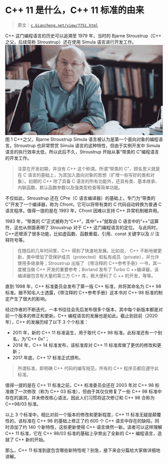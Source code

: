 # C++ 11 是什么，C++ 11 标准的由来

> 原文：[`c.biancheng.net/view/7751.html`](http://c.biancheng.net/view/7751.html)

C++ 这门编程语言的历史可以追溯至 1979 年，当时的 Bjarne Stroustrup（C++ 之父，后续简称 Stroustrup）还在使用 Simula 语言进行开发工作。
![](img/a0147df83932917f84a65579968d71b9.png)
图 1 C++之父，Bjarne Stroustrup
Simula 语言被认为是第一个面向对象的编程语言。Stroustrup 也非常赞赏 Simula 语言的这种特性，但由于实例开发中 Simula 语言的执行效率太低，所以此后不久，Stroustrup 开始从事“带类的 C”编程语言的开发工作。

> 注意在开发初期，并没有 C++ 这个称谓。所谓“带类的 C”，顾名思义就是在 C 语言的基础上，为其加入面向对象的思想（扩增一些写好的类和对象）。初期的 C++ 除了具备 C 语言的所有功能外，还具有类、基本继承、内联函数、默认函数参数以及强类型检查等简单功能。

不仅如此，Stroustrup 还在 CPre（C 语言编译器）的基础上，专门为“带类的 C”开发了一个编译器，称为 Cfront，它可以将带有类的 C 代码自动转换为普通 C 语言程序。值得一提的是在 1993 年，Cfront 因难以支持 C++ 异常机制被弃用。

1983 年，“带类的 C”正式被称为“C++”，其中“++”就取自 C 语言中的“++”运算符，这也从侧面表明了 Stroustrup 对于 C++ 这门编程语言的定位。 与此同时，C++还增添了很多功能，比如虚函数、函数重载、引用、const 关键字以及 // 注释符号等。

> 在随后的几年时间里，C++ 得到了快速地发展。比如说， C++ 不断地被更新，类中增加了受保护成员（protected）和私有成员（private），并允许使用多继承等；Stroustrup 出版了 《带注释的 C++参考手册》一书，其一度被当做 C++ 开发的重要参考；Borland 发布了 Turbo C ++编译器，该编译器包含有大量的第三方 C++ 库，极大便利了 C ++ 的开发，等等。

直到 1998 年，C++ 标准委员会发布了第一版 C++ 标准，并将其命名为 C++ 98 标准。据不知名人士透露，《带注释的 C++参考手册》这本书对 C++ 98 标准的制定产生了很大的影响。

经过作者的不断迭代，一本书往往会先后发布很多个版本，其中每个新版本都是对前一个版本的修正和更新。C++ 编程语言的发展也是如此。截止到目前（2020 年），C++ 的发展历经了以下 3 个个标准：

*   2011 年，新的 C++ 11 标准诞生，用于取代 C++ 98 标准。此标准还有一个别名，为“C++ 0x”；
*   2014 年，C++ 14 标准发布，该标准库对 C++ 11 标准库做了更优的修改和更新；
*   2017 年底，C++ 17 标准正式颁布。

> 所谓标准，即明确 C++ 代码的编写规范，所有的 C++ 程序员都应遵守此标准。

值得一提的是在 C++ 11 标准之前，C++ 标准委员会还在 2003 年对 C++ 98 标准做了一次修改（称为 C++ 03 标准），但由于其仅仅修复了一些 C++ 98 标准中存在的漏洞，并未修改核心语法，因此人们习惯将这次修订和 C++ 98 合称为 C++98/03 标准。

以上 3 个标准中，相比对前一个版本的修改和更新程度，C++ 11 标准无疑是颠覆性的，该标准在 C++ 98 的基础上修正了约 600 个 C++ 语言中存在的缺陷，同时添加了约 140 个新特性，这些更新使得 C++ 语言焕然一新。读者可以这样理解 C++ 11 标准，它在 C++ 98/03 标准的基础上孕育出了全新的 C++ 编程语言，造就了 C++ 新的开始。

那么，C++ 11 标准到底包含哪些新特性呢？别急，接下来会分篇给大家做详细地讲解。